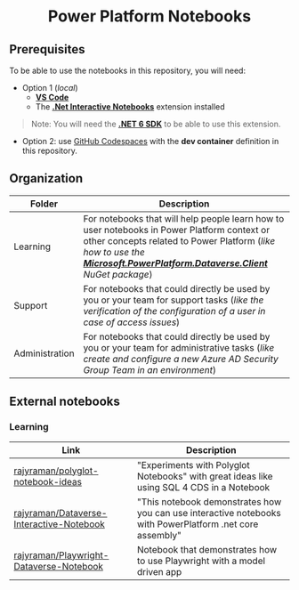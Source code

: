 <p align="center">
    <h1 align="center">
        Power Platform Notebooks
    </h1>
</p>

## Prerequisites

To be able to use the notebooks in this repository, you will need:
- Option 1 (*local*)
   - [**VS Code**](https://code.visualstudio.com/)
   - The [**.Net Interactive Notebooks**](https://marketplace.visualstudio.com/items?itemName=ms-dotnettools.dotnet-interactive-vscode) extension installed

> Note: You will need the [**.NET 6 SDK**](https://dotnet.microsoft.com/en-us/download/dotnet/6.0) to be able to use this extension.

- Option 2: use [GitHub Codespaces](https://github.com/features/codespaces) with the **dev container** definition in this repository.

## Organization

| **Folder**     | **Description**                                                                                                                                                                                                                                                                                                                            |
| -------------- | ------------------------------------------------------------------------------------------------------------------------------------------------------------------------------------------------------------------------------------------------------------------------------------------------------------------------------------------ |
| Learning       | For notebooks that will help people learn how to user notebooks in Power Platform context or other concepts related to Power Platform (*like how to use the [**Microsoft.PowerPlatform.Dataverse.Client**](https://docs.microsoft.com/en-us/dotnet/api/microsoft.powerplatform.dataverse.client?view=dataverse-sdk-latest) NuGet package*) |
| Support        | For notebooks that could directly be used by you or your team for support tasks (*like the verification of the configuration of a user in case of access issues*)                                                                                                                                                                          |
| Administration | For notebooks that could directly be used by you or your team for administrative tasks (*like create and configure a new Azure AD Security Group Team in an environment*)                                                                                                                                                                  |

## External notebooks

### Learning

| **Link**                                                                                                                                     | **Description**                                                                                          |
| -------------------------------------------------------------------------------------------------------------------------------------------- | -------------------------------------------------------------------------------------------------------- |
| [rajyraman/polyglot-notebook-ideas](https://github.com/rpothin/Power-Platform-Notebooks)                                                     | "Experiments with Polyglot Notebooks" with great ideas like using SQL 4 CDS in a Notebook                |
| [rajyraman/Dataverse-Interactive-Notebook](https://github.com/rajyraman/Dataverse-Interactive-Notebook/blob/main/Dataverse%20Notebook.ipynb) | "This notebook demonstrates how you can use interactive notebooks with PowerPlatform .net core assembly" |
| [rajyraman/Playwright-Dataverse-Notebook](https://github.com/rajyraman/Playwright-Dataverse-Notebook/blob/main/notebooks/playwright.ipynb)   | Notebook that demonstrates how to use Playwright with a model driven app                                 |
